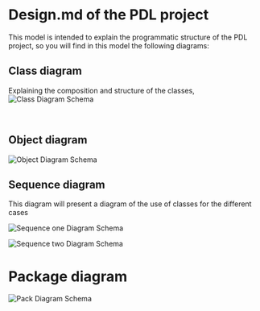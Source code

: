 # Design.md of the PDL project

This model is intended to explain the programmatic structure of the PDL project, 
so you will find in this model the following diagrams:


## Class diagram

Explaining the composition and structure of the classes, 
<br/>
![Class Diagram Schema](.settings/wikitruth-extractor-class-diagram.jpeg)

<br/>

## Object diagram 

![Object Diagram Schema](.settings/object-diagram.jpeg)
<br/>



## Sequence diagram
This diagram will present a diagram of the use of classes for the different cases

![Sequence one Diagram Schema](.settings/sequence-diagram_cas1.jpeg)
<br/>

![Sequence two Diagram Schema](.settings/sequence-diagram_cas2.jpeg)
<br/>

# Package diagram 

![Pack Diagram Schema](.settings/pdl.jpg)
<br/>
